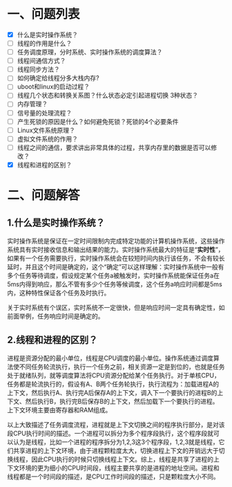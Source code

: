 # 一、问题列表

- [x] 什么是实时操作系统？
- [ ] 线程的作用是什么？
- [ ] 任务调度原理，分时系统、实时操作系统的调度算法？
- [ ] 线程间通信方式？
- [ ] 线程同步方法？
- [ ] 如何确定给线程分多大栈内存?
- [ ] uboot和linux的启动过程？
- [ ] 线程几个状态和转换关系图？什么状态必定引起进程切换 3种状态？
- [ ] 内存管理？
- [ ] 信号量的处理流程？
- [ ] 产生死锁的原因是什么？如何避免死锁？死锁的4个必要条件
- [ ] Linux文件系统原理？
- [ ] 虚拟文件系统的作用？
- [ ] 线程之间的通信，要求讲出非常具体的过程，共享内存里的数据是否可以修改？
- [x] 线程和进程的区别？

# 二、问题解答

## 1.什么是实时操作系统？  

​        实时操作系统是保证在一定时间限制内完成特定功能的计算机操作系统，这些操作系统具有实时接收信息和输出结果的能力。实时操作系统最大的特征是“**实时性**”，如果有一个任务需要执行，实时操作系统会在较短时间内执行该任务，不会有较长延时，并且这个时间是确定的，这个“确定”可以这样理解：实时操作系统中一般有多个任务等待调度，假设规定某个任务a被触发时，实时操作系统能保证任务a在5ms内得到响应，那么不管有多少个任务等候调度，这个任务a响应时间都是5ms内，这种特性保证各个任务及时执行。  

​		关于实时系统有个误区，实时系统不一定很快，但是响应时间一定具有确定性，如前面举例，任务响应时间是确定的。

## 2.线程和进程的区别？

​        进程是资源分配的最小单位，线程是CPU调度的最小单位。操作系统通过调度算法使不同任务轮流执行，执行一个任务之前，相关资源一定是到位的，也就是任务处于就绪队列，就等调度算法将CPU资源分配给某个任务执行。对于单核CPU，任务都是轮流执行的，假设有A、B两个任务轮执行，执行流程为：加载进程A的上下文，然后执行A、执行完A后保存A的上下文，调入下一个要执行的进程B的上下文、然后执行B，执行完B后保存B的上下文，然后加载下一个要执行的进程。       上下文环境主要由寄存器和RAM组成。  

​		以上大致描述了任务调度流程，进程就是上下文切换之间的程序执行部分，是对该段CPU执行时间的描述。一个进程可以拆分为多个程序段执行，这个程序段就可以认为是线程，比如一个进程的程序拆分为1,2,3这3个程序段，1,2,3就是线程，它们共享进程的上下文环境，由于进程颗粒度太大，切换进程上下文的开销远大于切换线程，因此CPU执行的时候只切换线程上下文。综上，线程是共享了进程的上下文环境的更为细小的CPU时间段，线程主要共享的是进程的地址空间。进程和线程都是一个时间段的描述，是CPU工作时间段的描述，只是颗粒度大小不同。

